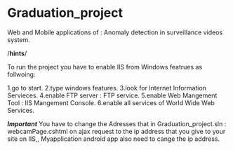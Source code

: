 # Graduation_project
Web and Mobile applications of : Anomaly detection in surveillance videos system. 


/**hints**/

To run the project you have to enable IIS from Windows featrues as follwoing:

1.go to start.
2.type windows features.
3.look for Internet Information Servieces.
4.enable FTP server : FTP service.
5.enable Web Mangement Tool : IIS Mangement Console.
6.enable all services of World Wide Web Services.


*****Important*****
You have to change the Adresses that in Graduation_project.sln : webcamPage.cshtml on ajax request to the ip address that you give to your site on IIS,, Myapplication android app also need to cange the ip address.
